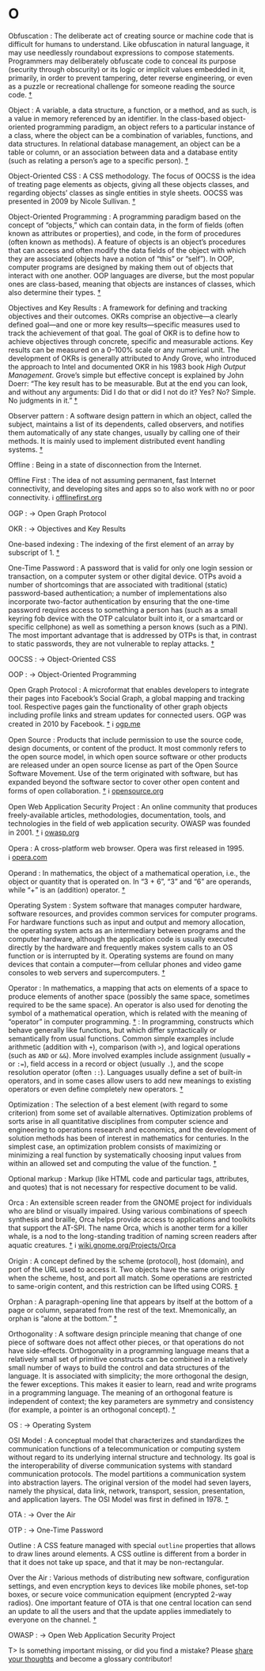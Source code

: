 # O

Obfuscation
: The deliberate act of creating source or machine code that is difficult for humans to understand. Like obfuscation in natural language, it may use needlessly roundabout expressions to compose statements. Programmers may deliberately obfuscate code to conceal its purpose (security through obscurity) or its logic or implicit values embedded in it, primarily, in order to prevent tampering, deter reverse engineering, or even as a puzzle or recreational challenge for someone reading the source code.&nbsp;[†](#w-obfuscation)

Object
: A variable, a data structure, a function, or a method, and as such, is a value in memory referenced by an identifier. In the class-based object-oriented programming paradigm, an object refers to a particular instance of a class, where the object can be a combination of variables, functions, and data structures. In relational database management, an object can be a table or column, or an association between data and a database entity (such as relating a person’s age to a specific person).&nbsp;[†](#w-object)

Object-Oriented CSS
: A CSS methodology. The focus of OOCSS is the idea of treating page elements as objects, giving all these objects classes, and regarding objects’ classes as single entities in style sheets. OOCSS was presented in 2009 by Nicole Sullivan.&nbsp;[†](#w-oocss)

Object-Oriented Programming
: A programming paradigm based on the concept of “objects,” which can contain data, in the form of fields (often known as attributes or properties), and code, in the form of procedures (often known as methods). A feature of objects is an object’s procedures that can access and often modify the data fields of the object with which they are associated (objects have a notion of “this” or “self”). In OOP, computer programs are designed by making them out of objects that interact with one another. OOP languages are diverse, but the most popular ones are class-based, meaning that objects are instances of classes, which also determine their types.&nbsp;[†](#w-oop)

Objectives and Key Results
: A framework for defining and tracking objectives and their outcomes. OKRs comprise an objective—a clearly defined goal—and one or more key results—specific measures used to track the achievement of that goal. The goal of OKR is to define how to achieve objectives through concrete, specific and measurable actions. Key results can be measured on a 0–100% scale or any numerical unit. The development of OKRs is generally attributed to Andy Grove, who introduced the approach to Intel and documented OKR in his 1983 book _High Output Management_. Grove’s simple but effective concept is explained by John Doerr: “The key result has to be measurable. But at the end you can look, and without any arguments: Did I do that or did I not do it? Yes? No? Simple. No judgments in it.”&nbsp;[†](#w-okr)

Observer pattern
: A software design pattern in which an object, called the subject, maintains a list of its dependents, called observers, and notifies them automatically of any state changes, usually by calling one of their methods. It is mainly used to implement distributed event handling systems.&nbsp;[†](#w-observer-pattern)

Offline
: Being in a state of disconnection from the Internet.

Offline First
: The idea of not assuming permanent, fast Internet connectivity, and developing sites and apps so to also work with no or poor connectivity. ℹ︎&nbsp;[offlinefirst.org](http://offlinefirst.org/)

OGP
: → Open Graph Protocol

OKR
: → Objectives and Key Results

One-based indexing
: The indexing of the first element of an array by subscript of 1.&nbsp;[†](#w-array)

One-Time Password
: A password that is valid for only one login session or transaction, on a computer system or other digital device. OTPs avoid a number of shortcomings that are associated with traditional (static) password-based authentication; a number of implementations also incorporate two-factor authentication by ensuring that the one-time password requires access to something a person has (such as a small keyring fob device with the OTP calculator built into it, or a smartcard or specific cellphone) as well as something a person knows (such as a PIN). The most important advantage that is addressed by OTPs is that, in contrast to static passwords, they are not vulnerable to replay attacks.&nbsp;[†](#w-otp)

OOCSS
: → Object-Oriented CSS

OOP
: → Object-Oriented Programming

Open Graph Protocol
: A microformat that enables developers to integrate their pages into Facebook’s Social Graph, a global mapping and tracking tool. Respective pages gain the functionality of other graph objects including profile links and stream updates for connected users. OGP was created in 2010 by Facebook.&nbsp;[†](#w-facebook-platform) ℹ︎&nbsp;[ogp.me](https://ogp.me/)

Open Source
: Products that include permission to use the source code, design documents, or content of the product. It most commonly refers to the open source model, in which open source software or other products are released under an open source license as part of the Open Source Software Movement. Use of the term originated with software, but has expanded beyond the software sector to cover other open content and forms of open collaboration.&nbsp;[†](#w-open-source) ℹ︎&nbsp;[opensource.org](https://opensource.org/)

Open Web Application Security Project
: An online community that produces freely-available articles, methodologies, documentation, tools, and technologies in the field of web application security. OWASP was founded in 2001.&nbsp;[†](#w-owasp) ℹ︎&nbsp;[owasp.org](https://www.owasp.org/)

Opera
: A cross-platform web browser. Opera was first released in 1995. ℹ︎&nbsp;[opera.com](https://www.opera.com/)

Operand
: In mathematics, the object of a mathematical operation, i.e., the object or quantity that is operated on. In “3 + 6”, “3” and “6” are operands, while “+” is an (addition) operator.&nbsp;[†](#w-operand)

Operating System
: System software that manages computer hardware, software resources, and provides common services for computer programs. For hardware functions such as input and output and memory allocation, the operating system acts as an intermediary between programs and the computer hardware, although the application code is usually executed directly by the hardware and frequently makes system calls to an OS function or is interrupted by it. Operating systems are found on many devices that contain a computer—from cellular phones and video game consoles to web servers and supercomputers.&nbsp;[†](#w-os)

Operator
: In mathematics, a mapping that acts on elements of a space to produce elements of another space (possibly the same space, sometimes required to be the same space). An operator is also used for denoting the symbol of a mathematical operation, which is related with the meaning of “operator” in computer programming.&nbsp;[†](#w-operator-math)
: In programming, constructs which behave generally like functions, but which differ syntactically or semantically from usual functions. Common simple examples include arithmetic (addition with `+`), comparison (with `>`), and logical operations (such as `AND` or `&&`). More involved examples include assignment (usually `=` or `:=`), field access in a record or object (usually `.`), and the scope resolution operator (often `::`). Languages usually define a set of built-in operators, and in some cases allow users to add new meanings to existing operators or even define completely new operators.&nbsp;[†](#w-operator-computer-science)

Optimization
: The selection of a best element (with regard to some criterion) from some set of available alternatives. Optimization problems of sorts arise in all quantitative disciplines from computer science and engineering to operations research and economics, and the development of solution methods has been of interest in mathematics for centuries. In the simplest case, an optimization problem consists of maximizing or minimizing a real function by systematically choosing input values from within an allowed set and computing the value of the function.&nbsp;[†](#w-optimization)

Optional markup
: Markup (like HTML code and particular tags, attributes, and quotes) that is not necessary for respective document to be valid.

Orca
: An extensible screen reader from the GNOME project for individuals who are blind or visually impaired. Using various combinations of speech synthesis and braille, Orca helps provide access to applications and toolkits that support the AT-SPI. The name Orca, which is another term for a killer whale, is a nod to the long-standing tradition of naming screen readers after aquatic creatures.&nbsp;[†](#w-orca) ℹ︎&nbsp;[wiki.gnome.org/Projects/Orca](https://wiki.gnome.org/Projects/Orca)

Origin
: A concept defined by the scheme (protocol), host (domain), and port of the URL used to access it. Two objects have the same origin only when the scheme, host, and port all match. Some operations are restricted to same-origin content, and this restriction can be lifted using CORS.&nbsp;[‡](#m-origin)

Orphan
: A paragraph-opening line that appears by itself at the bottom of a page or column, separated from the rest of the text. Mnemonically, an orphan is “alone at the bottom.”&nbsp;[†](#w-widows-orphans)

Orthogonality
: A software design principle meaning that change of one piece of software does not affect other pieces, or that operations do not have side-effects. Orthogonality in a programming language means that a relatively small set of primitive constructs can be combined in a relatively small number of ways to build the control and data structures of the language. It is associated with simplicity; the more orthogonal the design, the fewer exceptions. This makes it easier to learn, read and write programs in a programming language. The meaning of an orthogonal feature is independent of context; the key parameters are symmetry and consistency (for example, a pointer is an orthogonal concept).&nbsp;[†](#w-orthogonality)

OS
: → Operating System

OSI Model
: A conceptual model that characterizes and standardizes the communication functions of a telecommunication or computing system without regard to its underlying internal structure and technology. Its goal is the interoperability of diverse communication systems with standard communication protocols. The model partitions a communication system into abstraction layers. The original version of the model had seven layers, namely the physical, data link, network, transport, session, presentation, and application layers. The OSI Model was first in defined in 1978.&nbsp;[†](#w-osi-model)

OTA
: → Over the Air

OTP
: → One-Time Password

Outline
: A CSS feature managed with special `outline` properties that allows to draw lines around elements. A CSS outline is different from a border in that it does not take up space, and that it may be non-rectangular.

Over the Air
: Various methods of distributing new software, configuration settings, and even encryption keys to devices like mobile phones, set-top boxes, or secure voice communication equipment (encrypted 2-way radios). One important feature of OTA is that one central location can send an update to all the users and that the update applies immediately to everyone on the channel.&nbsp;[†](#w-ota)

OWASP
: → Open Web Application Security Project

T> Is something important missing, or did you find a mistake? Please [share your thoughts](https://github.com/j9t/web-development-glossary/blob/master/manuscript/o.md) and become a glossary&nbsp;contributor!